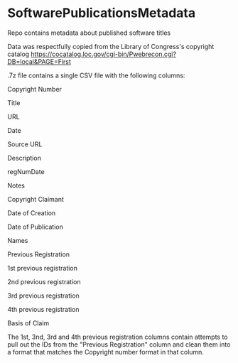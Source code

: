 # SoftwarePublicationsMetadata
Repo contains metadata about published software titles

Data was respectfully copied from the Library of Congress's copyright catalog https://cocatalog.loc.gov/cgi-bin/Pwebrecon.cgi?DB=local&PAGE=First

.7z file contains a single CSV file with the following columns:

Copyright Number

Title

URL

Date

Source URL

Description

regNumDate

Notes

Copyright Claimant

Date of Creation

Date of Publication

Names

Previous Registration

1st previous registration

2nd previous registration

3rd previous registration

4th previous registration

Basis of Claim





The 1st, 3nd, 3rd and 4th previous registration columns contain attempts to pull out the IDs from the "Previous Registration" column and clean them into a format that matches the Copyright number format in that column. 

